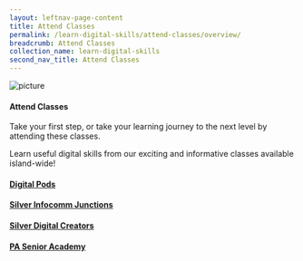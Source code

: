 ```yaml
---
layout: leftnav-page-content
title: Attend Classes
permalink: /learn-digital-skills/attend-classes/overview/
breadcrumb: Attend Classes
collection_name: learn-digital-skills
second_nav_title: Attend Classes
---
```


![picture](/images/learn-digital-skills/attend-classes.jpg)

#### Attend Classes

Take your first step, or take your learning journey to the next level by attending these classes.

Learn useful digital skills from our exciting and informative classes available island-wide! <br>
#### [Digital Pods](/learn-digital-skills/attend-classes/digital-pods/)<br>
#### [Silver Infocomm Junctions](/learn-digital-skills/attend-classes/silver-infocomm-junctions/)<br>
#### [Silver Digital Creators](/learn-digital-skills/attend-classes/silver-digital-creators/)<br>
#### [PA Senior Academy](/learn-digital-skills/attend-classes/pa-silver-academy/)<br>
